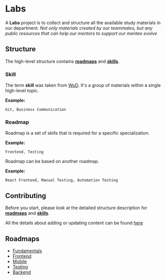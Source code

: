 # Labs

A **Labs** project is to collect and structure all the available study materials in our department. *Not only materials created by our teammates, but any public resources that can help our mentors to support our mentee evolve*


## Structure
The high-level structure contains [**roadmaps**](./roadmaps/readme.md) and [**skills**](./skills/readme.md). 

### Skill
The term **skill** was taken from [WoD](https://employees-wod.itechart-group.com/skillsManagement/skills). It's a group of materials within a single  high-level topic. 

**Example:**
```
Git, Business Communication
```

### Roadmap
Roadmap is a set of skills that is required for a specific specialization.

**Example:**
```
Frontend, Testing
```

Roadmap can be based on another roadmap.
 
**Example:**
```
React Frontend, Manual Testing, Automation Testing
```


## Contributing

Before you start, please look at the detailed structure description for [**roadmaps**](./roadmaps/readme.md) and [**skills**](./skills/readme.md).

All the details about adding or updating content can be found [here](./contributing.md)

## Roadmaps
* [Fundamentals](./roadmaps/fundamentals/readme.md)
* [Frontend](./roadmaps/frontend/readme.md)
* [Mobile](./roadmaps/mobile/readme.md)
* [Testing](./roadmaps/testing/readme.md)
* [Backend](./roadmaps/backend/readme.md)
